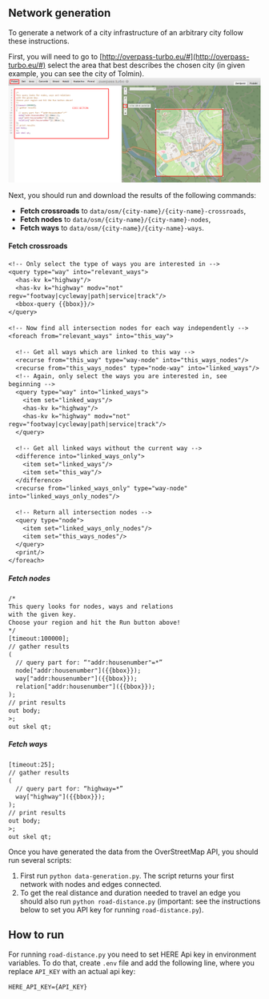 ## Network generation
To generate a network of a city infrastructure of an arbitrary city follow these instructions.

First, you will need to go to [http://overpass-turbo.eu/#](http://overpass-turbo.eu/#) select the area that best describes the chosen city (in given example, you can see the city of Tolmin). 
![Overpass](overpass.png)

Next, you should run and download the results of the following commands:
  * **Fetch crossroads** to `data/osm/{city-name}/{city-name}-crossroads`,
  * **Fetch nodes** to `data/osm/{city-name}/{city-name}-nodes`,
  * **Fetch ways** to `data/osm/{city-name}/{city-name}-ways`.

#### Fetch crossroads
```
<!-- Only select the type of ways you are interested in -->
<query type="way" into="relevant_ways">
  <has-kv k="highway"/>
  <has-kv k="highway" modv="not" regv="footway|cycleway|path|service|track"/>
  <bbox-query {{bbox}}/>
</query>

<!-- Now find all intersection nodes for each way independently -->
<foreach from="relevant_ways" into="this_way">  

  <!-- Get all ways which are linked to this way -->
  <recurse from="this_way" type="way-node" into="this_ways_nodes"/>
  <recurse from="this_ways_nodes" type="node-way" into="linked_ways"/>
  <!-- Again, only select the ways you are interested in, see beginning -->
  <query type="way" into="linked_ways">
    <item set="linked_ways"/>
    <has-kv k="highway"/>
    <has-kv k="highway" modv="not" regv="footway|cycleway|path|service|track"/>
  </query>

  <!-- Get all linked ways without the current way --> 
  <difference into="linked_ways_only">
    <item set="linked_ways"/>
    <item set="this_way"/>
  </difference>
  <recurse from="linked_ways_only" type="way-node" into="linked_ways_only_nodes"/>

  <!-- Return all intersection nodes -->
  <query type="node">
    <item set="linked_ways_only_nodes"/>
    <item set="this_ways_nodes"/>
  </query>
  <print/>
</foreach>
```
##### Fetch nodes
```
/*
This query looks for nodes, ways and relations 
with the given key.
Choose your region and hit the Run button above!
*/
[timeout:100000];
// gather results
(
  // query part for: “"addr:housenumber"=*”
  node["addr:housenumber"]({{bbox}});
  way["addr:housenumber"]({{bbox}});
  relation["addr:housenumber"]({{bbox}});
);
// print results
out body;
>;
out skel qt;
```
##### Fetch ways
```
[timeout:25];
// gather results
(
  // query part for: “highway=*”
  way["highway"]({{bbox}});
);
// print results
out body;
>;
out skel qt;
```

Once you have generated the data from the OverStreetMap API, you should run several scripts:
1. First run `python data-generation.py`. The script returns your first network with nodes and edges connected.
2. To get the real distance and duration needed to travel an edge you should also run `python road-distance.py` (important: see the instructions below to set you API key for running `road-distance.py`).

## How to run
For running `road-distance.py` you need to set HERE Api key in environment variables.
To do that, create `.env` file and add the following line, where you replace `API_KEY`
with an actual api key:
```
HERE_API_KEY={API_KEY}
```